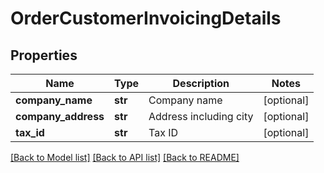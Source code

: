 # OrderCustomerInvoicingDetails

## Properties
Name | Type | Description | Notes
------------ | ------------- | ------------- | -------------
**company_name** | **str** | Company name | [optional] 
**company_address** | **str** | Address including city | [optional] 
**tax_id** | **str** | Tax ID | [optional] 

[[Back to Model list]](../README.md#documentation-for-models) [[Back to API list]](../README.md#documentation-for-api-endpoints) [[Back to README]](../README.md)

